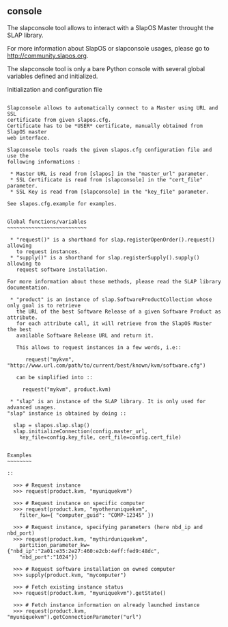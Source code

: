 console
-------

The slapconsole tool allows to interact with a SlapOS Master throught the SLAP
library.

For more information about SlapOS or slapconsole usages, please go to
http://community.slapos.org.

The slapconsole tool is only a bare Python console with several global variables
defined and initialized.


Initialization and configuration file
~~~~~~~~~~~~~~~~~~~~~~~~~~~~~~~~~~~~~

Slapconsole allows to automatically connect to a Master using URL and SSL
certificate from given slapos.cfg.
Certificate has to be *USER* certificate, manually obtained from SlapOS master
web interface.

Slapconsole tools reads the given slapos.cfg configuration file and use the
following informations :

 * Master URL is read from [slapos] in the "master_url" parameter.
 * SSL Certificate is read from [slapconsole] in the "cert_file" parameter.
 * SSL Key is read from [slapconsole] in the "key_file" parameter.

See slapos.cfg.example for examples.


Global functions/variables
~~~~~~~~~~~~~~~~~~~~~~~~~~

 * "request()" is a shorthand for slap.registerOpenOrder().request() allowing
   to request instances.
 * "supply()" is a shorthand for slap.registerSupply().supply() allowing to
   request software installation.

For more information about those methods, please read the SLAP library
documentation.

 * "product" is an instance of slap.SoftwareProductCollection whose only goal is to retrieve
   the URL of the best Software Release of a given Software Product as attribute.
   for each attribute call, it will retrieve from the SlapOS Master the best
   available Software Release URL and return it.

   This allows to request instances in a few words, i.e::

      request("mykvm", "http://www.url.com/path/to/current/best/known/kvm/software.cfg")

   can be simplified into ::

     request("mykvm", product.kvm)

 * "slap" is an instance of the SLAP library. It is only used for advanced usages.
"slap" instance is obtained by doing ::

  slap = slapos.slap.slap()
  slap.initializeConnection(config.master_url,
    key_file=config.key_file, cert_file=config.cert_file)
    

Examples
~~~~~~~~

::

  >>> # Request instance
  >>> request(product.kvm, "myuniquekvm")

  >>> # Request instance on specific computer
  >>> request(product.kvm, "myotheruniquekvm",
    filter_kw={ "computer_guid": "COMP-12345" })
  
  >>> # Request instance, specifying parameters (here nbd_ip and nbd_port)
  >>> request(product.kvm, "mythirduniquekvm",
    partition_parameter_kw={"nbd_ip":"2a01:e35:2e27:460:e2cb:4eff:fed9:48dc",
    "nbd_port":"1024"})

  >>> # Request software installation on owned computer
  >>> supply(product.kvm, "mycomputer")

  >>> # Fetch existing instance status
  >>> request(product.kvm, "myuniquekvm").getState()

  >>> # Fetch instance information on already launched instance
  >>> request(product.kvm, "myuniquekvm").getConnectionParameter("url")
